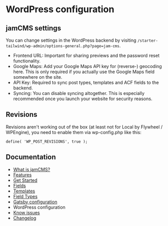 # WordPress configuration

## jamCMS settings

You can change settings in the WordPress backend by visiting `/starter-tailwind/wp-admin/options-general.php?page=jam-cms`.

- Frontend URL: Important for sharing previews and the password reset functionality.
- Google Maps: Add your Google Maps API key for (reverse-) geocoding here. This is only required if you actually use the Google Maps field somewhere on the site.
- API Key: Required to sync post types, templates and ACF fields to the backend.
- Syncing: You can disable syncing altogether. This is especially recommended once you launch your website for security reasons.

## Revisions

Revisions aren't working out of the box (at least not for Local by Flywheel / WPEngine), you need to enable them via wp-config.php like this:

```
define( 'WP_POST_REVISIONS', true );
```

## Documentation

- [What is jamCMS?](https://github.com/robinzimmer1989/jam-cms/docs/what-is-jam-cms)
- [Features](https://github.com/robinzimmer1989/jam-cms/docs/features)
- [Get Started](https://github.com/robinzimmer1989/jam-cms/docs/get-started)
- [Fields](https://github.com/robinzimmer1989/jam-cms/docs/fields)
- [Templates](https://github.com/robinzimmer1989/jam-cms/docs/templates)
- [Field Types](https://github.com/robinzimmer1989/jam-cms/docs/field-types)
- [Gatsby configuration](https://github.com/robinzimmer1989/jam-cms/docs/gatsby-config)
- WordPress configuration
- [Know issues](https://github.com/robinzimmer1989/jam-cms/docs/known-issues)
- [Changelog](https://github.com/robinzimmer1989/jam-cms/docs/changelog)
